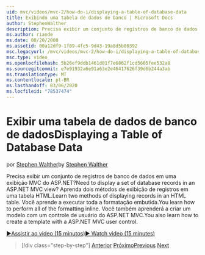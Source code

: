 ```yaml
---
uid: mvc/videos/mvc-2/how-do-i/displaying-a-table-of-database-data
title: Exibindo uma tabela de dados de banco | Microsoft Docs
author: StephenWalther
description: Precisa exibir um conjunto de registros de banco de dados em uma exibição MVC do ASP.NET? Aprenda dois métodos de exibição de registros em uma tabela HTML. Você aprende a executar tudo de t...
ms.author: riande
ms.date: 08/20/2008
ms.assetid: 00a12df9-1f89-4fc5-9d43-19a8d5b80392
msc.legacyurl: /mvc/videos/mvc-2/how-do-i/displaying-a-table-of-database-data
msc.type: video
ms.openlocfilehash: 5b26ef9ddb1461d01f7e6862f1cd5605fee532a8
ms.sourcegitcommit: e7e91932a6e91a63e2e46417626f39d6b244a3ab
ms.translationtype: MT
ms.contentlocale: pt-BR
ms.lasthandoff: 03/06/2020
ms.locfileid: "78537474"
---
```

# <a name="displaying-a-table-of-database-data"></a><span data-ttu-id="2ef89-105">Exibir uma tabela de dados de banco de dados</span><span class="sxs-lookup"><span data-stu-id="2ef89-105">Displaying a Table of Database Data</span></span>

<span data-ttu-id="2ef89-106">por [Stephen Walther](https://github.com/StephenWalther)</span><span class="sxs-lookup"><span data-stu-id="2ef89-106">by [Stephen Walther](https://github.com/StephenWalther)</span></span>

<span data-ttu-id="2ef89-107">Precisa exibir um conjunto de registros de banco de dados em uma exibição MVC do ASP.NET?</span><span class="sxs-lookup"><span data-stu-id="2ef89-107">Need to display a set of database records in an ASP.NET MVC view?</span></span> <span data-ttu-id="2ef89-108">Aprenda dois métodos de exibição de registros em uma tabela HTML.</span><span class="sxs-lookup"><span data-stu-id="2ef89-108">Learn two methods of displaying records in an HTML table.</span></span> <span data-ttu-id="2ef89-109">Você aprende a executar toda a formatação embutida.</span><span class="sxs-lookup"><span data-stu-id="2ef89-109">You learn how to perform all of the formatting inline.</span></span> <span data-ttu-id="2ef89-110">Você também aprenderá a criar um modelo com um controle de usuário do ASP.NET MVC.</span><span class="sxs-lookup"><span data-stu-id="2ef89-110">You also learn how to create a template with a ASP.NET MVC user control.</span></span>

[<span data-ttu-id="2ef89-111">&#9654;Assistir ao vídeo (15 minutos)</span><span class="sxs-lookup"><span data-stu-id="2ef89-111">&#9654; Watch video (15 minutes)</span></span>](https://channel9.msdn.com/Blogs/ASP-NET-Site-Videos/displaying-a-table-of-database-data)

> [!div class="step-by-step"]
> <span data-ttu-id="2ef89-112">[Anterior](creating-model-classes-with-linq-to-sql.md)
> [Próximo](what-is-aspnet-mvc-80-minute-technical-video-for-developers-building-nerddinner.md)</span><span class="sxs-lookup"><span data-stu-id="2ef89-112">[Previous](creating-model-classes-with-linq-to-sql.md)
[Next](what-is-aspnet-mvc-80-minute-technical-video-for-developers-building-nerddinner.md)</span></span>
